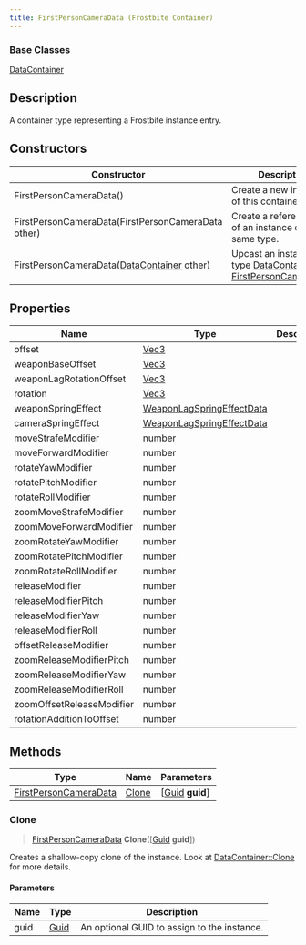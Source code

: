 ```yaml
---
title: FirstPersonCameraData (Frostbite Container)
---
```

### Base Classes

[DataContainer](/vext/ref/cls/shr/datacontainer)

## Description

A container type representing a Frostbite instance entry.

## Constructors

| Constructor                                                                      | Description                                                                                                                       |
| -------------------------------------------------------------------------------- | --------------------------------------------------------------------------------------------------------------------------------- |
| FirstPersonCameraData()                                                          | Create a new instance of this container type.                                                                                     |
| FirstPersonCameraData(FirstPersonCameraData other)                               | Create a reference copy of an instance of the same type.                                                                          |
| FirstPersonCameraData([DataContainer](/vext/ref/cls/shr/datacontainer) other) | Upcast an instance of type [DataContainer](/vext/ref/cls/shr/datacontainer) to [FirstPersonCameraData](FirstPersonCameraData). |

## Properties

| Name                      | Type                                                   | Description |
| ------------------------- | ------------------------------------------------------ | ----------- |
| offset                    | [Vec3](/vext/ref/cls/shr/Vec3)                      |             |
| weaponBaseOffset          | [Vec3](/vext/ref/cls/shr/Vec3)                      |             |
| weaponLagRotationOffset   | [Vec3](/vext/ref/cls/shr/Vec3)                      |             |
| rotation                  | [Vec3](/vext/ref/cls/shr/Vec3)                      |             |
| weaponSpringEffect        | [WeaponLagSpringEffectData](WeaponLagSpringEffectData) |             |
| cameraSpringEffect        | [WeaponLagSpringEffectData](WeaponLagSpringEffectData) |             |
| moveStrafeModifier        | number                                                 |             |
| moveForwardModifier       | number                                                 |             |
| rotateYawModifier         | number                                                 |             |
| rotatePitchModifier       | number                                                 |             |
| rotateRollModifier        | number                                                 |             |
| zoomMoveStrafeModifier    | number                                                 |             |
| zoomMoveForwardModifier   | number                                                 |             |
| zoomRotateYawModifier     | number                                                 |             |
| zoomRotatePitchModifier   | number                                                 |             |
| zoomRotateRollModifier    | number                                                 |             |
| releaseModifier           | number                                                 |             |
| releaseModifierPitch      | number                                                 |             |
| releaseModifierYaw        | number                                                 |             |
| releaseModifierRoll       | number                                                 |             |
| offsetReleaseModifier     | number                                                 |             |
| zoomReleaseModifierPitch  | number                                                 |             |
| zoomReleaseModifierYaw    | number                                                 |             |
| zoomReleaseModifierRoll   | number                                                 |             |
| zoomOffsetReleaseModifier | number                                                 |             |
| rotationAdditionToOffset  | number                                                 |             |

## Methods

| Type                                           | Name            | Parameters                                     |
| ---------------------------------------------- | --------------- | ---------------------------------------------- |
| [FirstPersonCameraData](FirstPersonCameraData) | [Clone](#clone) | \[[Guid](/vext/ref/cls/shr/guid) **guid**\] |

### Clone

> [FirstPersonCameraData](FirstPersonCameraData) **Clone**(\[[Guid](/vext/ref/cls/shr/guid) **guid**\])

Creates a shallow-copy clone of the instance. Look at [DataContainer::Clone](/vext/ref/cls/shr/datacontainer#clone) for more details.

#### Parameters

| Name | Type         | Description                                 |
| ---- | ------------ | ------------------------------------------- |
| guid | [Guid](Guid) | An optional GUID to assign to the instance. |
